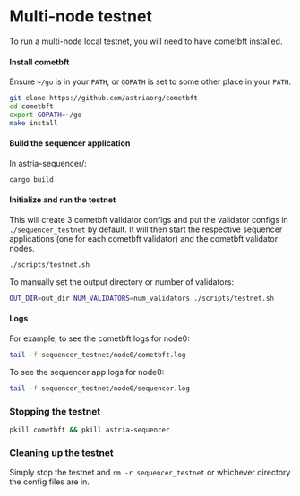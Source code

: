 # Multi-node testnet

To run a multi-node local testnet, you will need to have cometbft installed. 

#### Install cometbft
Ensure `~/go` is in your `PATH`, or `GOPATH` is set to some other place in your `PATH`.

```sh
git clone https://github.com/astriaorg/cometbft
cd cometbft
export GOPATH=~/go
make install
```

#### Build the sequencer application

In astria-sequencer/:
```sh
cargo build
```

#### Initialize and run the testnet

This will create 3 cometbft validator configs and put the validator configs in `./sequencer_testnet` by default.
It will then start the respective sequencer applications (one for each cometbft validator) and the cometbft validator nodes.

```sh
./scripts/testnet.sh
```

To manually set the output directory or number of validators:
```sh
OUT_DIR=out_dir NUM_VALIDATORS=num_validators ./scripts/testnet.sh
```

#### Logs

For example, to see the cometbft logs for node0:

```sh
tail -f sequencer_testnet/node0/cometbft.log 
```

To see the sequencer app logs for node0:

```sh
tail -f sequencer_testnet/node0/sequencer.log 
```

### Stopping the testnet

```sh
pkill cometbft && pkill astria-sequencer
```

### Cleaning up the testnet

Simply stop the testnet and `rm -r sequencer_testnet` or whichever directory the config files are in.
